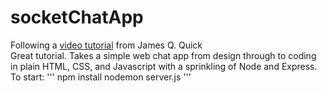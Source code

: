 # socketChatApp
Following a [video tutorial](https://www.youtube.com/watch?list=PLDlWc9AfQBfbyGwhSlxg16mQGpGnauCwq&amp;v=-0j_9LqsOkQ) from James Q. Quick
<br>
Great tutorial.  Takes a simple web chat app from design through to coding in plain HTML, CSS, and Javascript with a sprinkling of Node and Express.
<br>
To start:
'''
npm install
nodemon server.js
'''

